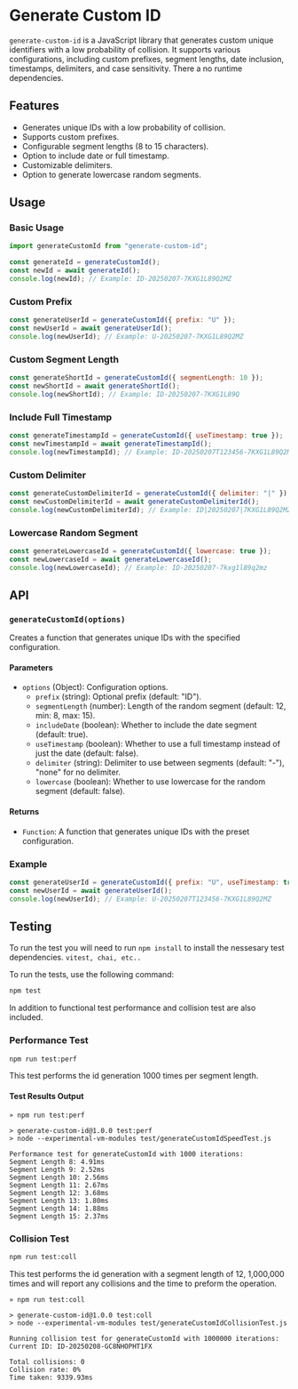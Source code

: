 # Generate Custom ID

`generate-custom-id` is a JavaScript library that generates custom unique identifiers with a low probability of collision. It supports various configurations, including custom prefixes, segment lengths, date inclusion, timestamps, delimiters, and case sensitivity. There a no runtime dependencies.

## Features

- Generates unique IDs with a low probability of collision.
- Supports custom prefixes.
- Configurable segment lengths (8 to 15 characters).
- Option to include date or full timestamp.
- Customizable delimiters.
- Option to generate lowercase random segments.

## Usage

### Basic Usage

```javascript
import generateCustomId from "generate-custom-id";

const generateId = generateCustomId();
const newId = await generateId();
console.log(newId); // Example: ID-20250207-7KXG1L89Q2MZ
```

### Custom Prefix

```javascript
const generateUserId = generateCustomId({ prefix: "U" });
const newUserId = await generateUserId();
console.log(newUserId); // Example: U-20250207-7KXG1L89Q2MZ
```

### Custom Segment Length

```javascript
const generateShortId = generateCustomId({ segmentLength: 10 });
const newShortId = await generateShortId();
console.log(newShortId); // Example: ID-20250207-7KXG1L89Q
```

### Include Full Timestamp

```javascript
const generateTimestampId = generateCustomId({ useTimestamp: true });
const newTimestampId = await generateTimestampId();
console.log(newTimestampId); // Example: ID-20250207T123456-7KXG1L89Q2MZ
```

### Custom Delimiter

```javascript
const generateCustomDelimiterId = generateCustomId({ delimiter: "|" });
const newCustomDelimiterId = await generateCustomDelimiterId();
console.log(newCustomDelimiterId); // Example: ID|20250207|7KXG1L89Q2MZ
```

### Lowercase Random Segment

```javascript
const generateLowercaseId = generateCustomId({ lowercase: true });
const newLowercaseId = await generateLowercaseId();
console.log(newLowercaseId); // Example: ID-20250207-7kxg1l89q2mz
```

## API

### `generateCustomId(options)`

Creates a function that generates unique IDs with the specified configuration.

#### Parameters

- `options` (Object): Configuration options.
  - `prefix` (string): Optional prefix (default: "ID").
  - `segmentLength` (number): Length of the random segment (default: 12, min: 8, max: 15).
  - `includeDate` (boolean): Whether to include the date segment (default: true).
  - `useTimestamp` (boolean): Whether to use a full timestamp instead of just the date (default: false).
  - `delimiter` (string): Delimiter to use between segments (default: "-"), "none" for no delimiter.
  - `lowercase` (boolean): Whether to use lowercase for the random segment (default: false).

#### Returns

- `Function`: A function that generates unique IDs with the preset configuration.

### Example

```javascript
const generateUserId = generateCustomId({ prefix: "U", useTimestamp: true });
const newUserId = await generateUserId();
console.log(newUserId); // Example: U-20250207T123456-7KXG1L89Q2MZ
```

## Testing

To run the test you will need to run `npm install` to install the nessesary test dependencies. `vitest, chai, etc..`

To run the tests, use the following command:

```sh
npm test
```

In addition to functional test performance and collision test are also included.

### Performance Test

```sh
npm run test:perf
```

This test performs the id generation 1000 times per segment length.

#### Test Results Output

```
» npm run test:perf

> generate-custom-id@1.0.0 test:perf
> node --experimental-vm-modules test/generateCustomIdSpeedTest.js

Performance test for generateCustomId with 1000 iterations:
Segment Length 8: 4.91ms
Segment Length 9: 2.52ms
Segment Length 10: 2.56ms
Segment Length 11: 2.67ms
Segment Length 12: 3.68ms
Segment Length 13: 1.80ms
Segment Length 14: 1.88ms
Segment Length 15: 2.37ms
```

### Collision Test

```sh
npm run test:coll
```

This test performs the id generation with a segment length of 12, 1,000,000 times and will report any collisions and the time to preform the operation.

```
» npm run test:coll

> generate-custom-id@1.0.0 test:coll
> node --experimental-vm-modules test/generateCustomIdCollisionTest.js

Running collision test for generateCustomId with 1000000 iterations:
Current ID: ID-20250208-GC8NHOPHT1FX

Total collisions: 0
Collision rate: 0%
Time taken: 9339.93ms

```
